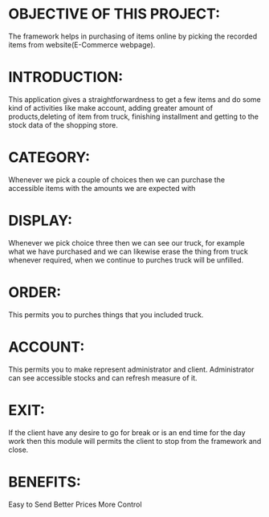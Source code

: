 # OBJECTIVE OF THIS PROJECT:
  The framework helps in purchasing of items online by picking the recorded items from website(E-Commerce webpage).

# INTRODUCTION:
  This application gives a straightforwardness to get a few items and do some kind of activities like make account, adding greater amount of products,deleting of item     from truck, finishing installment and getting to the stock data of the shopping store.

# CATEGORY:
  Whenever we pick a couple of choices then we can purchase the accessible items with the amounts we are expected with

# DISPLAY:
  Whenever we pick choice three then we can see our truck, for example what we have purchased and we can likewise erase the thing from truck whenever required, when we     continue to purches truck will be unfilled.

# ORDER:
  This permits you to purches things that you included truck.

# ACCOUNT:
  This permits you to make represent administrator and client. Administrator can see accessible stocks and can refresh measure of it.

# EXIT:
  If the client have any desire to go for break or is an end time for the day work then this module will permits the client to stop from the framework and close.

# BENEFITS:
  Easy to Send
  Better Prices
  More Control
